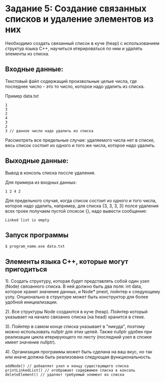 # Задание 5: Создание связанных списков и удаление элементов из них

Необходимо создать связанный список в куче (heap) с использованием структур языка С++, научиться итерироваться по ним и удалять элементы из списка.

## Входные данные:
Текстовый файл содержащий произвольные целые числа, где последнее число - это то число, которое надо удалить из списка.

Пример data.txt
```
1
3
2
4
3
2
3 // данное число надо удалить из списка
```
Рассмотреть все предельные случае: удаляемого числа нет в списке, весь список состоит из одного и того же числа, которое надо удалить.
## Выходные данные:
Вывод в консоль списка поссле удаления.

Для примера из входных данных:
```
1 2 4 2
```
Для предельного случая, когда список состоит из одного и того числа, которое надо удалить, например, для списка {3, 3, 3, 3} полсе удаления всех троек получаем пустой спсисок {}, надо вывести сообщение:
```
Linked list is empty
```

## Запуск программы

```
$ program_name.exe data.txt
```
## Элементы языка С++, которые могут пригодиться
1). Создать структуру, которая будет представлять собой один узел (Node) связанного списка. В ней должно быть два поля: int data, которое хранит значение данных, и Node* pnext, пойнтер к следующему узлу. Опционально в структуре может быть конструктор для более удобной инициализации.

2). Все структуры Node создаются в куче (heap). Пойнтер который указывает на начало связанно списка (на head) хранится в стеке.

3). Пойнтер в самом конце списка указывает в "никуда", поэтому можно использовать nullptr для этих целей. Также nullptr удобен при реализации цикла итерирующего по листу (последний узел в спсике имеет значение nullptr).

4). Организация программы может быть сделана на ваш вкус, но так или иначе должна быть реализована следующая функциональность.
```
addNode() // добавляет узел к концу существующего списка
printLinkedList() // отображает содержимое списка в консоль
deleteElement() // удаляет требуемый элемент из списка
```